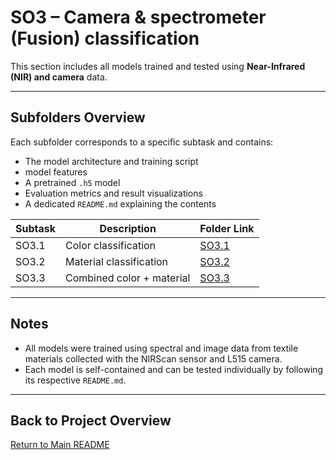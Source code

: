 # SO3 – Camera & spectrometer (Fusion)​ classification 

This section includes all models trained and tested using **Near-Infrared (NIR) and camera**  data.

---

##  Subfolders Overview

Each subfolder corresponds to a specific subtask and contains:
- The model architecture and training script
- model features 
- A pretrained `.h5` model
- Evaluation metrics and result visualizations
- A dedicated `README.md` explaining the contents

| Subtask    | Description                        | Folder Link         |
|------------|------------------------------------|---------------------|
| SO3.1      | Color classification  | [SO3.1](./SO3.1/)   |
| SO3.2      | Material classification  | [SO3.2](./SO3.2/)   |
| SO3.3      | Combined color + material          | [SO3.3](./SO3.3/)   |



---

##  Notes

- All models were trained using spectral and image data from textile materials collected with the NIRScan sensor and L515 camera.
- Each model is self-contained and can be tested individually by following its respective `README.md`.


---

##  Back to Project Overview

[ Return to Main README](../README.md)
